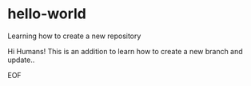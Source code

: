 # hello-world
Learning how to create a new repository

Hi Humans!
This is an addition to learn how to create a new branch and update..

EOF
